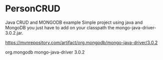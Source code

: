 # PersonCRUD
Java CRUD and MONGODB example
Simple project using java and MongoDB
you just have to add on your classpath the mongo-java-driver-3.0.2.jar.

https://mvnrepository.com/artifact/org.mongodb/mongo-java-driver/3.0.2


<!-- https://mvnrepository.com/artifact/org.mongodb/mongo-java-driver -->
<dependency>
    <groupId>org.mongodb</groupId>
    <artifactId>mongo-java-driver</artifactId>
    <version>3.0.2</version>
</dependency>
